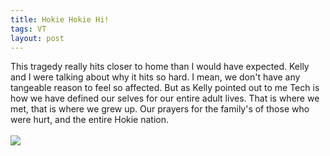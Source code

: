 ```yaml
---
title: Hokie Hokie Hi!
tags: VT
layout: post
---
```

This tragedy really hits closer to home than I would have expected.  Kelly and I were talking about why it hits so hard.  I mean, we don't have any tangeable reason to feel so affected. But as Kelly pointed out to me Tech is how we have defined our selves for our entire adult lives. That is where we met, that is where we grew up.  Our prayers for the family's of those who were hurt, and the entire Hokie nation.  <br /><br /><img src="http://fuzzymonk.com/photos/blog/image/595/VT33Ribbon.png" align="center" />
